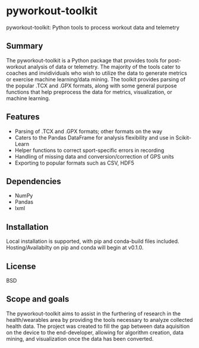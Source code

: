 # pyworkout-toolkit
pyworkout-toolkit: Python tools to process workout data and telemetry

## Summary
The pyworkout-toolkit is a Python package that provides tools for post-workout analysis of data or telemetry.  The majority of the tools cater to coaches and invidividuals who wish to utilize the data to generate metrics or exercise machine learning/data mining.  The toolkit provides parsing of the popular .TCX and .GPX formats, along with some general purpose functions that help preprocess the data for metrics, visualization, or machine learning.  

## Features
- Parsing of .TCX and .GPX formats; other formats on the way
- Caters to the Pandas DataFrame for analysis flexibility and use in Scikit-Learn
- Helper functions to correct sport-specific errors in recording
- Handling of missing data and conversion/correction of GPS units
- Exporting to popular formats such as CSV, HDF5

## Dependencies
- NumPy
- Pandas
- lxml

## Installation
Local installation is supported, with pip and conda-build files included.  Hosting/Availabilty on pip and conda will begin at v0.1.0.

## License
BSD

## Scope and goals
The pyworkout-toolkit aims to assist in the furthering of research in the health/wearables area by providing the tools necessary to analyze collected health data.  The project was created to fill the gap between data aquisition on the device to the end-developer, allowing for algorithm creation, data mining, and visualization once the data has been converted.  
